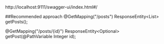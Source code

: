 http://localhost:9111/swagger-ui/index.html#/

##Recommended approach
 @GetMapping("/posts")
  ResponseEntity<List<Post>> getPosts();

  @GetMapping("/posts/{id}")
  ResponseEntity<Optional<Post>> getPost(@PathVariable Integer id);

